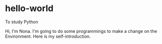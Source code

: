 # hello-world
To study Python

Hi, I'm Nona. I'm going to do some programmings to make a change on the Environment.
Here is my self-introduction.
